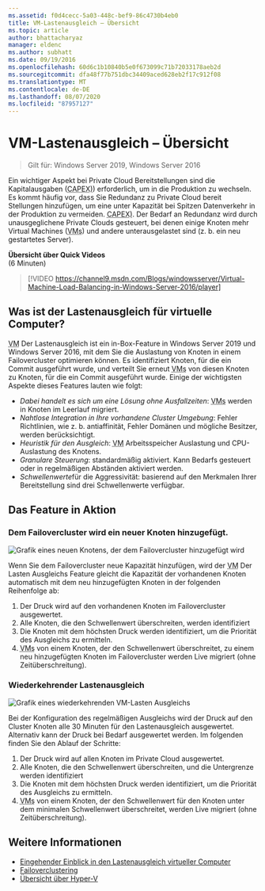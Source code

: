 ```yaml
---
ms.assetid: f0d4cecc-5a03-448c-bef9-86c4730b4eb0
title: VM-Lastenausgleich – Übersicht
ms.topic: article
author: bhattacharyaz
manager: eldenc
ms.author: subhatt
ms.date: 09/19/2016
ms.openlocfilehash: 60d6c1b10840b5e0f673099c71b72033178aeb2d
ms.sourcegitcommit: dfa48f77b751dbc34409aced628eb2f17c912f08
ms.translationtype: MT
ms.contentlocale: de-DE
ms.lasthandoff: 08/07/2020
ms.locfileid: "87957127"
---
```

# <a name="virtual-machine-load-balancing-overview"></a>VM-Lastenausgleich – Übersicht

> Gilt für: Windows Server 2019, Windows Server 2016

Ein wichtiger Aspekt bei Private Cloud Bereitstellungen sind die Kapitalausgaben (<abbr title="Kapitalausgaben">CAPEX)</abbr>) erforderlich, um in die Produktion zu wechseln. Es kommt häufig vor, dass Sie Redundanz zu Private Cloud bereit Stellungen hinzufügen, um eine unter Kapazität bei Spitzen Datenverkehr in der Produktion zu vermeiden. <abbr title="Kapitalausgaben">CAPEX)</abbr>. Der Bedarf an Redundanz wird durch unausgeglichene Private Clouds gesteuert, bei denen einige Knoten mehr Virtual Machines (<abbr title="Virtuelle Computer">VMs</abbr>) und andere unterausgelastet sind (z. b. ein neu gestartetes Server).

<strong>Übersicht über Quick Videos</strong><br>(6 Minuten)<br>
> [!VIDEO https://channel9.msdn.com/Blogs/windowsserver/Virtual-Machine-Load-Balancing-in-Windows-Server-2016/player]

## <a name="what-is-virtual-machine-load-balancing"></a><a id="what-is-vm-load-balancing"></a>Was ist der Lastenausgleich für virtuelle Computer?
<abbr title="Virtueller Computer">VM</abbr> Der Lastenausgleich ist ein in-Box-Feature in Windows Server 2019 und Windows Server 2016, mit dem Sie die Auslastung von Knoten in einem Failovercluster optimieren können. Es identifiziert Knoten, für die ein Commit ausgeführt wurde, und verteilt Sie erneut <abbr title="Virtuelle Computer">VMs</abbr> von diesen Knoten zu Knoten, für die ein Commit ausgeführt wurde. Einige der wichtigsten Aspekte dieses Features lauten wie folgt:

* *Dabei handelt es sich um eine Lösung ohne Ausfallzeiten*: <abbr title="Virtuelle Computer">VMs</abbr> werden in Knoten im Leerlauf migriert.
* *Nahtlose Integration in Ihre vorhandene Cluster Umgebung*: Fehler Richtlinien, wie z. b. antiaffinität, Fehler Domänen und mögliche Besitzer, werden berücksichtigt.
* *Heuristik für den Ausgleich*: <abbr title="Virtueller Computer">VM</abbr> Arbeitsspeicher Auslastung und CPU-Auslastung des Knotens.
* *Granulare Steuerung*: standardmäßig aktiviert. Kann Bedarfs gesteuert oder in regelmäßigen Abständen aktiviert werden.
* *Schwellenwerte*für die Aggressivität: basierend auf den Merkmalen Ihrer Bereitstellung sind drei Schwellenwerte verfügbar.

## <a name="the-feature-in-action"></a><a id="feature-in-action"></a>Das Feature in Aktion
### <a name="a-new-node-is-added-to-your-failover-cluster"></a><a id="new-node-added"></a>Dem Failovercluster wird ein neuer Knoten hinzugefügt.
![Grafik eines neuen Knotens, der dem Failovercluster hinzugefügt wird](media/vm-load-balancing/overview-VM-load-balancing-1.png)

Wenn Sie dem Failovercluster neue Kapazität hinzufügen, wird der <abbr title="Virtueller Computer">VM</abbr> Der Lasten Ausgleichs Feature gleicht die Kapazität der vorhandenen Knoten automatisch mit dem neu hinzugefügten Knoten in der folgenden Reihenfolge ab:

1. Der Druck wird auf den vorhandenen Knoten im Failovercluster ausgewertet.
2. Alle Knoten, die den Schwellenwert überschreiten, werden identifiziert
3. Die Knoten mit dem höchsten Druck werden identifiziert, um die Priorität des Ausgleichs zu ermitteln.
4. <abbr title="Virtuelle Computer">VMs</abbr> von einem Knoten, der den Schwellenwert überschreitet, zu einem neu hinzugefügten Knoten im Failovercluster werden Live migriert (ohne Zeitüberschreitung).

### <a name="recurring-load-balancing"></a><a id="recurring-load-balancing"></a>Wiederkehrender Lastenausgleich
![Grafik eines wiederkehrenden VM-Lasten Ausgleichs](media/vm-load-balancing/overview-VM-load-balancing-2.png)

Bei der Konfiguration des regelmäßigen Ausgleichs wird der Druck auf den Cluster Knoten alle 30 Minuten für den Lastenausgleich ausgewertet. Alternativ kann der Druck bei Bedarf ausgewertet werden. Im folgenden finden Sie den Ablauf der Schritte:

1. Der Druck wird auf allen Knoten im Private Cloud ausgewertet.
2. Alle Knoten, die den Schwellenwert überschreiten, und die Untergrenze werden identifiziert
3. Die Knoten mit dem höchsten Druck werden identifiziert, um die Priorität des Ausgleichs zu ermitteln.
4. <abbr title="Virtuelle Computer">VMs</abbr> von einem Knoten, der den Schwellenwert für den Knoten unter dem minimalen Schwellenwert überschreitet, werden Live migriert (ohne Zeitüberschreitung).

## <a name="see-also"></a>Weitere Informationen
* [Eingehender Einblick in den Lastenausgleich virtueller Computer](vm-load-balancing-deep-dive.md)
* [Failoverclustering](failover-clustering-overview.md)
* [Übersicht über Hyper-V](../virtualization/hyper-v/Hyper-V-on-Windows-Server.md)
